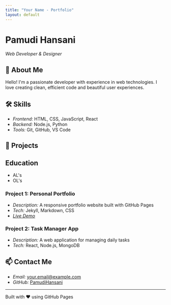 ```yaml
---
title: "Your Name - Portfolio"
layout: default
---
```


# Pamudi Hansani
*Web Developer & Designer*

## 👋 About Me
Hello! I'm a passionate developer with experience in web technologies. I love creating clean, efficient code and beautiful user experiences.

## 🛠 Skills
- *Frontend:* HTML, CSS, JavaScript, React
- *Backend:* Node.js, Python
- *Tools:* Git, GitHub, VS Code

## 💼 Projects

## Education
  - AL's
  - OL's

### Project 1: Personal Portfolio
- *Description:* A responsive portfolio website built with GitHub Pages
- *Tech:* Jekyll, Markdown, CSS
- *[Live Demo](https://PamudiHansani.github.io)*

### Project 2: Task Manager App
- *Description:* A web application for managing daily tasks
- *Tech:* React, Node.js, MongoDB

## 📫 Contact Me
- *Email:* your.email@example.com
- *GitHub:* [PamudiHansani](https://github.com/PamudiHansani)

---
Built with ❤ using GitHub Pages
